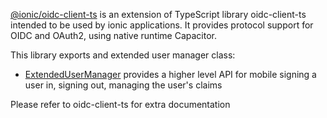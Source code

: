 [@ionic/oidc-client-ts](https://github.com/dsierra/ionic-oidc-client-ts) is an extension of TypeScript library oidc-client-ts intended to be used by ionic applications. It provides protocol support for OIDC and OAuth2, using native runtime Capacitor.

This library exports and extended user manager class:

- [ExtendedUserManager](classes/extended-user-manager.html) provides a higher level API for
  mobile signing a user in, signing out, managing the user's claims

Please refer to oidc-client-ts for extra documentation
